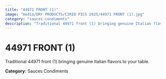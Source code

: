 ```yaml
---
title: "44971 FRONT (1)"
image: "media/DRY PRODUCTS/CIRIO PICS 2025/44971 FRONT (1).jpg"
category: "sauces-condiments"
description: "Traditional 44971 front (1) bringing genuine Italian flavors to your table."
---
```


# 44971 FRONT (1)

Traditional 44971 front (1) bringing genuine Italian flavors to your table.

**Category:** Sauces Condiments
